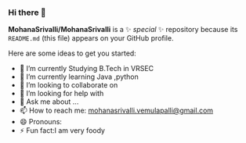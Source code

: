 ### Hi there 👋


**MohanaSrivalli/MohanaSrivalli** is a ✨ _special_ ✨ repository because its `README.md` (this file) appears on your GitHub profile.

Here are some ideas to get you started:

- 🔭 I’m currently Studying B.Tech in VRSEC
- 🌱 I’m currently learning Java ,python
- 👯 I’m looking to collaborate on 
- 🤔 I’m looking for help with 
- 💬 Ask me about ...
- 📫 How to reach me: mohanasrivalli.vemulapalli@gmail.com
- 😄 Pronouns:
- ⚡ Fun fact:I am very foody

